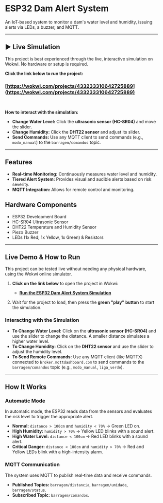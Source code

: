 # ESP32 Dam Alert System

An IoT-based system to monitor a dam's water level and humidity, issuing alerts via LEDs, a buzzer, and MQTT.

---

## ▶️ Live Simulation

This project is best experienced through the live, interactive simulation on Wokwi. No hardware or setup is required.

**Click the link below to run the project:**

### **[https://wokwi.com/projects/433233310642725889](https://wokwi.com/projects/433233310642725889)**

<br>

**How to interact with the simulation:**
-   **Change Water Level:** Click the **ultrasonic sensor (HC-SR04)** and move the slider.
-   **Change Humidity:** Click the **DHT22 sensor** and adjust its slider.
-   **Send Commands:** Use any MQTT client to send commands (e.g., `modo_manual`) to the `barragem/comandos` topic.

---

## Features

-   **Real-time Monitoring:** Continuously measures water level and humidity.
-   **Tiered Alert System:** Provides visual and audible alerts based on risk severity.
-   **MQTT Integration:** Allows for remote control and monitoring.


## Hardware Components

-   ESP32 Development Board
-   HC-SR04 Ultrasonic Sensor
-   DHT22 Temperature and Humidity Sensor
-   Piezo Buzzer
-   LEDs (1x Red, 1x Yellow, 1x Green) & Resistors

---

## Live Demo & How to Run

This project can be tested live without needing any physical hardware, using the Wokwi online simulator.

1.  **Click on the link below** to open the project in Wokwi:
    -   **[Run the ESP32 Dam Alert System Simulation](https://wokwi.com/projects/433233310642725889)**

2.  Wait for the project to load, then press the **green "play" button** to start the simulation.

### Interacting with the Simulation

-   **To Change Water Level:** Click on the **ultrasonic sensor (HC-SR04)** and use the slider to change the distance. A smaller distance simulates a higher water level.
-   **To Change Humidity:** Click on the **DHT22 sensor** and use the slider to adjust the humidity level.
-   **To Send Remote Commands:** Use any MQTT client (like MQTTX) connected to `broker.mqttdashboard.com` to send commands to the `barragem/comandos` topic (e.g., `modo_manual`, `liga_verde`).

---

## How It Works

### Automatic Mode
In automatic mode, the ESP32 reads data from the sensors and evaluates the risk level to trigger the appropriate alert.

-   **Normal:** `distance > 100cm` and `humidity < 70%` -> Green LED on.
-   **High Humidity:** `humidity > 70%` -> Yellow LED blinks with a sound alert.
-   **High Water Level:** `distance < 100cm` -> Red LED blinks with a sound alert.
-   **Critical Danger:** `distance < 100cm` and `humidity > 70%` -> Red and Yellow LEDs blink with a high-intensity alarm.

### MQTT Communication
The system uses MQTT to publish real-time data and receive commands.

-   **Published Topics:** `barragem/distancia`, `barragem/umidade`, `barragem/status`.
-   **Subscribed Topic:** `barragem/comandos`.
